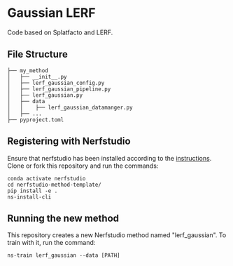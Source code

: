 # Gaussian LERF
Code based on Splatfacto and LERF.

## File Structure

```
├── my_method
│   ├── __init__.py
│   ├── lerf_gaussian_config.py
│   ├── lerf_gaussian_pipeline.py 
│   ├── lerf_gaussian.py
│   ├── data 
│   │    ├── lerf_gaussian_datamanger.py
│   ├── ...
├── pyproject.toml
```

## Registering with Nerfstudio
Ensure that nerfstudio has been installed according to the [instructions](https://docs.nerf.studio/en/latest/quickstart/installation.html). Clone or fork this repository and run the commands:

```
conda activate nerfstudio
cd nerfstudio-method-template/
pip install -e .
ns-install-cli
```

## Running the new method
This repository creates a new Nerfstudio method named "lerf_gaussian". To train with it, run the command:
```
ns-train lerf_gaussian --data [PATH]
```